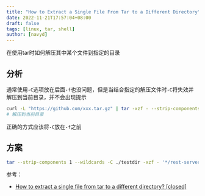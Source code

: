 ```yaml
---
title: "How to Extract a Single File From Tar to a Different Directory"
date: 2022-11-21T17:57:04+08:00
draft: false
tags: [linux, tar, shell]
author: [navyd]
---
```


在使用tar时如何解压其中某个文件到指定的目录

<!--more-->

## 分析

通常使用`-C`选项放在后面`-f`也没问题，但是当结合指定的解压文件时`-C`将失效并解压到当前目录，并不会出现提示

```bash
curl -L "https://github.com/xxx.tar.gz" | tar -xzf - --strip-components 1 --wildcards '*/rest-server' -C ./testdir
# 解压到当前目录
```

正确的方式应该将`-C`放在`-f`之前

## 方案

```bash
tar --strip-components 1 --wildcards -C ./testdir -xzf - '*/rest-server'
```

参考：

* [How to extract a single file from tar to a different directory? [closed]](https://stackoverflow.com/a/9249779/8566831)
